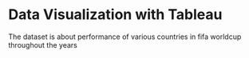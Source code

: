 # Data Visualization with Tableau
The dataset is about performance of various countries in fifa worldcup throughout the years
